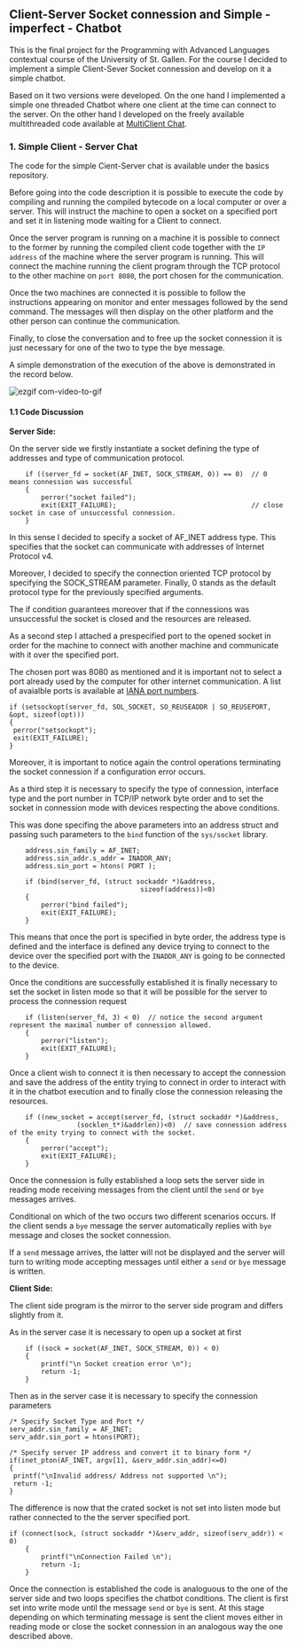 ## Client-Server Socket connession and Simple - imperfect - Chatbot

This is the final project for the Programming with Advanced Languages contextual course of the University of St. Gallen. For the course I decided to implement a simple Client-Sever Socket connession and develop on it a simple chatbot.

Based on it two versions were developed. On the one hand I implemented a simple one threaded Chatbot where one client at the time can connect to the server. On the other hand I developed on the freely available multithreaded code available at [MultiClient Chat](https://github.com/rbaron/multichat).

### 1. Simple Client - Server Chat
The code for the simple Cient-Server chat is available under the basics repository.

Before going into the code description it is possible to execute the code by compiling and running the compiled bytecode on a local computer or over a server. This will instruct the machine to open a socket on a specified port and set it in listening mode waiting for a Client to connect.

Once the server program is running on a machine it is possible to connect to the former by running the compiled client code together with the ```IP address``` of the machine where the server program is running. This will connect the machine running the client program through the TCP protocol to the other machine on ```port 8080```, the port chosen for the communication.

Once the two machines are connected it is possible to follow the instructions appearing on monitor and enter messages followed by the send command. The messages will then display on the other platform and the other person can continue the communication.

Finally, to close the conversation and to free up the socket connession it is just necessary for one of the two to type the bye message.

A simple demonstration of the execution of the above is demonstrated in the record below.

![ezgif com-video-to-gif](https://user-images.githubusercontent.com/42472072/56455758-d0a61180-6362-11e9-8eb7-1b59465d97d6.gif)

#### 1.1 Code Discussion

**Server Side:**

On the server side we firstly instantiate a socket defining the type of addresses and type of communication protocol.

```
    if ((server_fd = socket(AF_INET, SOCK_STREAM, 0)) == 0)  // 0 means connession was successful
    { 
        perror("socket failed"); 
        exit(EXIT_FAILURE);                                  // close socket in case of unsuccessful connession. 
    } 
```

In this sense I decided to specify a socket of AF_INET address type. This specifies that the socket can
communicate with addresses of Internet Protocol v4.

Moreover, I decided to specify the connection oriented TCP protocol by specifying the SOCK_STREAM parameter. Finally,
0 stands as the default protocol type for the previously specified arguments.

The if condition guarantees moreover that if the connessions was unsuccessful the socket is closed and the resources are released.

As a second step I attached a prespecified port to the opened socket in order for the machine to connect with another machine and communicate with it over the specified port.

The chosen port was 8080 as mentioned and it is important not to select a port already used by the computer for other internet communication. A list of avaialble ports is available at [IANA port numbers](https://www.iana.org/assignments/service-names-port-numbers/service-names-port-numbers.xhtml?).

```
if (setsockopt(server_fd, SOL_SOCKET, SO_REUSEADDR | SO_REUSEPORT, 
&opt, sizeof(opt))) 
{ 
 perror("setsockopt"); 
 exit(EXIT_FAILURE); 
}
```

Moreover, it is important to notice again the control operations terminating the socket connession if a configuration error occurs.

As a third step it is necessary to specify the type of connession, interface type and the port number in TCP/IP network byte order and to set the socket in connession mode with devices respecting the above conditions.

This was done specifing the above parameters into an address struct and passing such parameters to the ```bind``` function of the ```sys/socket``` library.

```
    address.sin_family = AF_INET;                            
    address.sin_addr.s_addr = INADDR_ANY;                    
    address.sin_port = htons( PORT );                        
       
    if (bind(server_fd, (struct sockaddr *)&address,  
                                 sizeof(address))<0) 
    { 
        perror("bind failed"); 
        exit(EXIT_FAILURE); 
    }
```

This means that once the port is specified in byte order, the address type is defined and the interface is defined any device trying to connect to the device over the specified port with the ```INADDR_ANY``` is going to be connected to the device.

Once the conditions are successfully established it is finally necessary to set the socket in listen mode so that it will be possible for the server
to process the connession request

```
    if (listen(server_fd, 3) < 0)  // notice the second argument represent the maximal number of connession allowed.
    { 
        perror("listen"); 
        exit(EXIT_FAILURE); 
    }
```

Once a client wish to connect it is then necessary to accept the connession and save the address of the entity trying to connect in order to interact with it in the chatbot execution and to finally close the connession releasing the resources.

```
    if ((new_socket = accept(server_fd, (struct sockaddr *)&address,  
			     (socklen_t*)&addrlen))<0)  // save connession address of the enity trying to connect with the socket.
    { 
        perror("accept"); 
        exit(EXIT_FAILURE); 
    } 
```

Once the connession is fully established a loop sets the server side in reading mode receiving messages from the client until the ```send``` or ```bye``` messages arrives.

Conditional on which of the two occurs two different scenarios occurs.
If the client sends a ```bye``` message the server automatically replies with ```bye``` message and closes the socket connession.

If a ```send``` message arrives, the latter will not be displayed and the
server will turn to writing mode accepting messages until either a
```send``` or ```bye``` message is written.

**Client Side:**

The client side program is the mirror to the server side program and differs slightly from it.

As in the server case it is necessary to open up a socket at first

```
    if ((sock = socket(AF_INET, SOCK_STREAM, 0)) < 0)   
    { 
        printf("\n Socket creation error \n"); 
        return -1; 
    }
```

Then as in the server case it is necessary to specify the connession parameters

```
/* Specify Socket Type and Port */
serv_addr.sin_family = AF_INET;                     
serv_addr.sin_port = htons(PORT);

/* Specify server IP address and convert it to binary form */
if(inet_pton(AF_INET, argv[1], &serv_addr.sin_addr)<=0)  
{ 
 printf("\nInvalid address/ Address not supported \n"); 
 return -1; 
} 
```

The difference is now that the crated socket is not set into listen mode
but rather connected to the the server specified port.

```
if (connect(sock, (struct sockaddr *)&serv_addr, sizeof(serv_addr)) < 0) 
    { 
        printf("\nConnection Failed \n"); 
        return -1; 
    }
```

Once the connection is established the code is analoguous to the one of the server side and two loops specifies the chatbot conditions. The client is first set into write mode until the message ```send``` or ```bye``` is
sent. At this stage depending on which terminating message is sent the
client moves either in reading mode or close the socket connession in
an analogous way the one described above.



